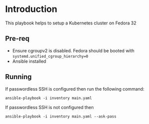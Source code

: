 # Introduction
This playbook helps to setup a Kubernetes cluster on Fedora 32

## Pre-req
- Ensure cgroupv2 is disabled. Fedora should be booted with `systemd.unified_cgroup_hierarchy=0`
- Ansible installed

## Running
If passwordless SSH is configured then run the following command:
```
ansible-playbook -i inventory main.yaml
```

If passwordless SSH is not configured then
```
ansible-playbook -i inventory main.yaml --ask-pass

```

